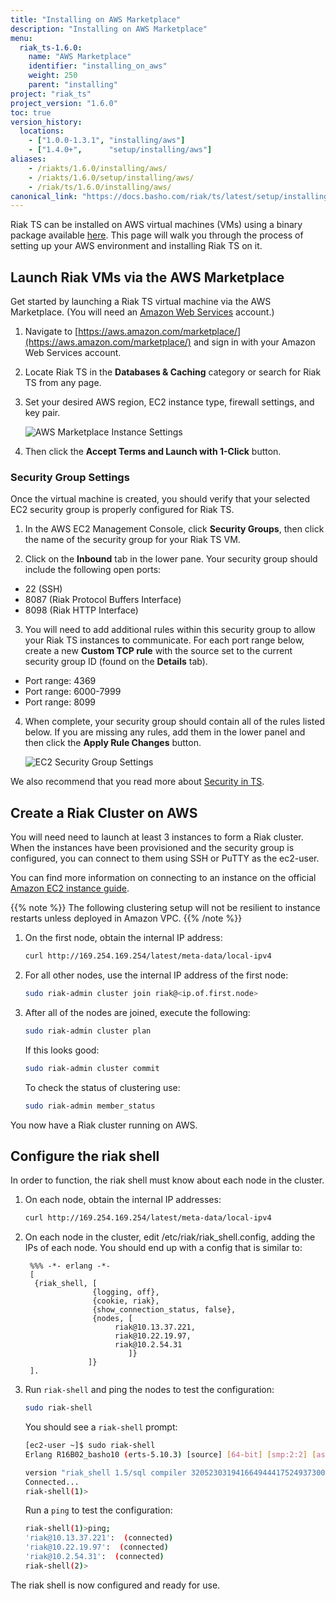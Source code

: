 ```yaml
---
title: "Installing on AWS Marketplace"
description: "Installing on AWS Marketplace"
menu:
  riak_ts-1.6.0:
    name: "AWS Marketplace"
    identifier: "installing_on_aws"
    weight: 250
    parent: "installing"
project: "riak_ts"
project_version: "1.6.0"
toc: true
version_history:
  locations:
    - ["1.0.0-1.3.1", "installing/aws"]
    - ["1.4.0+",      "setup/installing/aws"]
aliases:
    - /riakts/1.6.0/installing/aws/
    - /riakts/1.6.0/setup/installing/aws/
    - /riak/ts/1.6.0/installing/aws/
canonical_link: "https://docs.basho.com/riak/ts/latest/setup/installing/aws/"
---
```



[AWS]: http://aws.amazon.com
[download]: /riak/ts/1.6.0/downloads/
[ec2 guide]: http://docs.amazonwebservices.com/AWSEC2/latest/UserGuide/AccessingInstances.html
[security basics]: /riak/ts/1.6.0/using/security/


Riak TS can be installed on AWS virtual machines (VMs) using a binary
package available [here][download]. This page will walk you through the process of setting up your AWS environment and installing Riak TS on it.


## Launch Riak VMs via the AWS Marketplace

Get started by launching a Riak TS virtual machine via the AWS Marketplace. (You will need an [Amazon Web Services][AWS] account.)

1. Navigate to [https://aws.amazon.com/marketplace/](https://aws.amazon.com/marketplace/) and sign in with your Amazon Web Services account.

2. Locate Riak TS in the **Databases & Caching** category or search for Riak TS from any page.

3. Set your desired AWS region, EC2 instance type, firewall settings, and key pair.

    ![AWS Marketplace Instance Settings](/images/aws-marketplace-settings.png)

4. Then click the **Accept Terms and Launch with 1-Click** button.


### Security Group Settings

Once the virtual machine is created, you should verify that your selected EC2 security group is properly configured for Riak TS.

1. In the AWS EC2 Management Console, click **Security Groups**, then click the name of the security group for your Riak TS VM.

2. Click on the **Inbound** tab in the lower pane. Your security group should include the following open ports:

  * 22 (SSH)
  * 8087 (Riak Protocol Buffers Interface)
  * 8098 (Riak HTTP Interface)

3. You will need to add additional rules within this security group to allow your Riak TS instances to communicate.  For each port range below, create a new **Custom TCP rule** with the source set to the current security group ID (found on the **Details** tab).

  * Port range: 4369
  * Port range: 6000-7999
  * Port range: 8099

4. When complete, your security group should contain all of the rules listed below. If you are missing any rules, add them in the lower panel and then click the **Apply Rule Changes** button.

    ![EC2 Security Group Settings](/images/aws-marketplace-security-group.png)

We also recommend that you read more about [Security in TS][security basics]. 


## Create a Riak Cluster on AWS

You will need need to launch at least 3 instances to form a Riak cluster.  When the instances have been provisioned and the security group is configured, you can connect to them using SSH or PuTTY as the ec2-user.

You can find more information on connecting to an instance on the official [Amazon EC2 instance guide][ec2 guide].

{{% note %}}
The following clustering setup will not be resilient to instance restarts unless deployed in Amazon VPC.
{{% /note %}}

1. On the first node, obtain the internal IP address:

    ```bash
    curl http://169.254.169.254/latest/meta-data/local-ipv4
    ```

2. For all other nodes, use the internal IP address of the first node:

    ```bash
    sudo riak-admin cluster join riak@<ip.of.first.node>
    ```

3. After all of the nodes are joined, execute the following:

    ```bash
    sudo riak-admin cluster plan
    ```

    If this looks good:

    ```bash
    sudo riak-admin cluster commit
    ```

    To check the status of clustering use:

    ```bash
    sudo riak-admin member_status
    ```

You now have a Riak cluster running on AWS.


## Configure the riak shell

In order to function, the riak shell must know about each node in the cluster.

1. On each node, obtain the internal IP addresses:
    ```bash
    curl http://169.254.169.254/latest/meta-data/local-ipv4
    ```

2. On each node in the cluster, edit /etc/riak/riak_shell.config, adding the IPs of each node. You should end up with a config that is similar to:
   ```
    %%% -*- erlang -*-
    [
     {riak_shell, [
                  {logging, off},
                  {cookie, riak},
                  {show_connection_status, false},
                  {nodes, [
                       riak@10.13.37.221,
                       riak@10.22.19.97,
                       riak@10.2.54.31
                          ]}
                 ]}
    ].
    ```

3. Run `riak-shell` and ping the nodes to test the configuration:
    ```bash
    sudo riak-shell
    ```

    You should see a `riak-shell` prompt:    
    ```bash
    [ec2-user ~]$ sudo riak-shell 
    Erlang R16B02_basho10 (erts-5.10.3) [source] [64-bit] [smp:2:2] [async-threads:10] [hipe] [kernel-poll:false] [frame-pointer]
    
    version "riak_shell 1.5/sql compiler 320523031941664944417524937300681317050", use 'quit;' or 'q;' to exit or 'help;' for help
    Connected...
    riak-shell(1)>
    ```

    Run a `ping` to test the configuration:
    ```bash
    riak-shell(1)>ping;
    'riak@10.13.37.221':  (connected)
    'riak@10.22.19.97':  (connected)
    'riak@10.2.54.31':  (connected)
    riak-shell(2)>
    ```

The riak shell is now configured and ready for use.
